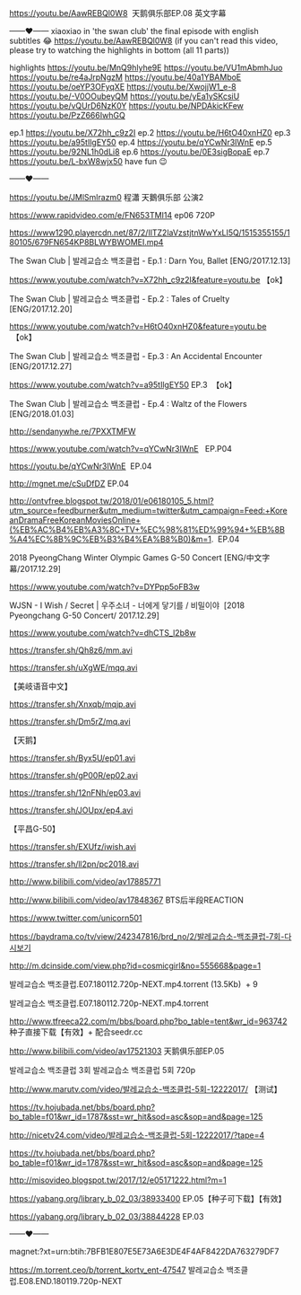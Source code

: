 https://youtu.be/AawREBQl0W8  天鹅俱乐部EP.08 英文字幕

——♥——
xiaoxiao in 'the swan club' the final episode with english subtitles 😂
https://youtu.be/AawREBQl0W8
(if you can't read this video, please try to watching the highlights in bottom (all 11 parts))

highlights
https://youtu.be/MnQ9hlyhe9E
https://youtu.be/VU1mAbmhJuo
https://youtu.be/re4aJrpNgzM
https://youtu.be/40a1YBAMboE
https://youtu.be/oeYP3OFyqXE
https://youtu.be/XwojjW1_e-8
https://youtu.be/-V0OOubeyQM
https://youtu.be/yEa1ySKcsiU
https://youtu.be/vQUrD6NzK0Y
https://youtu.be/NPDAkicKFew
https://youtu.be/PzZ666IwhGQ

ep.1
https://youtu.be/X72hh_c9z2I
ep.2
https://youtu.be/H6tO40xnHZ0
ep.3
https://youtu.be/a95tIlgEY50
ep.4
https://youtu.be/qYCwNr3IWnE
ep.5
https://youtu.be/92NL1h0dLi8
ep.6
https://youtu.be/0E3sigBopaE
ep.7
https://youtu.be/L-bxW8wjx50
have fun 😉

——♥——

https://youtu.be/JMlSmlrazm0 程瀟 天鵝俱乐部 公演2

https://www.rapidvideo.com/e/FN653TMI14  ep06 720P


https://www1290.playercdn.net/87/2/IlTZ2laVzstjtnWwYxLI5Q/1515355155/180105/679FN654KP8BLWYBWOMEI.mp4


The Swan Club | 발레교습소 백조클럽 - Ep.1 : Darn You, Ballet [ENG/2017.12.13]

https://www.youtube.com/watch?v=X72hh_c9z2I&feature=youtu.be 【ok】

The Swan Club | 발레교습소 백조클럽 - Ep.2 : Tales of Cruelty [ENG/2017.12.20]

https://www.youtube.com/watch?v=H6tO40xnHZ0&feature=youtu.be  【ok】

The Swan Club | 발레교습소 백조클럽 - Ep.3 : An Accidental Encounter [ENG/2017.12.27]

https://www.youtube.com/watch?v=a95tIlgEY50  EP.3  【ok】

The Swan Club | 발레교습소 백조클럽 - Ep.4 : Waltz of the Flowers [ENG/2018.01.03]

http://sendanywhe.re/7PXXTMFW

https://www.youtube.com/watch?v=qYCwNr3IWnE   EP.P04

https://youtu.be/qYCwNr3IWnE  EP.04

http://mgnet.me/cSuDfDZ EP.04

http://ontvfree.blogspot.tw/2018/01/e06180105_5.html?utm_source=feedburner&utm_medium=twitter&utm_campaign=Feed:+KoreanDramaFreeKoreanMoviesOnline+(%EB%AC%B4%EB%A3%8C+TV+%EC%98%81%ED%99%94+%EB%8B%A4%EC%8B%9C%EB%B3%B4%EA%B8%B0)&m=1.  EP.04


2018 PyeongChang Winter Olympic Games G-50 Concert [ENG/中文字幕/2017.12.29]

https://www.youtube.com/watch?v=DYPpp5oFB3w

WJSN - I Wish / Secret | 우주소녀 - 너에게 닿기를 / 비밀이야  [2018 Pyeongchang G-50 Concert/ 2017.12.29]

https://www.youtube.com/watch?v=dhCTS_l2b8w

https://transfer.sh/Qh8z6/mm.avi

https://transfer.sh/uXgWE/mqq.avi

【美岐语音中文】

https://transfer.sh/Xnxqb/mqjp.avi

https://transfer.sh/Dm5rZ/mq.avi

【天鹅】

https://transfer.sh/Byx5U/ep01.avi

https://transfer.sh/gP00R/ep02.avi

https://transfer.sh/12nFNh/ep03.avi

https://transfer.sh/JOUpx/ep4.avi

【平昌G-50】

https://transfer.sh/EXUfz/iwish.avi

https://transfer.sh/ll2pn/pc2018.avi


http://www.bilibili.com/video/av17885771

http://www.bilibili.com/video/av17848367 BTS后半段REACTION

https://www.twitter.com/unicorn501

https://baydrama.co/tv/view/242347816/brd_no/2/발레교습소-백조클럽-7회-다시보기

http://m.dcinside.com/view.php?id=cosmicgirl&no=555668&page=1

 발레교습소 백조클럽.E07.180112.720p-NEXT.mp4.torrent (13.5Kb)  + 9

발레교습소 백조클럽.E07.180112.720p-NEXT.mp4.torrent

http://www.tfreeca22.com/m/bbs/board.php?bo_table=tent&wr_id=963742
 种子直接下载【有效】+ 配合seedr.cc

http://www.bilibili.com/video/av17521303  天鹅俱乐部EP.05

발레교습소 백조클럽 3회
발레교습소 백조클럽 5회 720p

http://www.marutv.com/video/발레교습소-백조클럽-5회-12222017/ 【测试】

https://tv.hojubada.net/bbs/board.php?bo_table=f01&wr_id=1787&sst=wr_hit&sod=asc&sop=and&page=125

http://nicetv24.com/video/발레교습소-백조클럽-5회-12222017/?tape=4

https://tv.hojubada.net/bbs/board.php?bo_table=f01&wr_id=1787&sst=wr_hit&sod=asc&sop=and&page=125

http://misovideo.blogspot.tw/2017/12/e05171222.html?m=1

https://yabang.org/library_b_02_03/38933400  EP.05【种子可下载】【有效】

https://yabang.org/library_b_02_03/38844228  EP.03

——♥——

magnet:?xt=urn:btih:7BFB1E807E5E73A6E3DE4F4AF8422DA763279DF7

https://m.torrent.ceo/b/torrent_kortv_ent-47547  발레교습소 백조클럽.E08.END.180119.720p-NEXT







